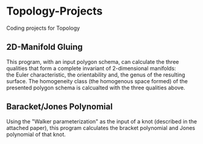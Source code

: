 # Topology-Projects
Coding projects for Topology

## 2D-Manifold Gluing

This program, with an input polygon schema, can calculate the three qualities that form a complete invariant of 2-dimensional manifolds:  
the Euler characteristic, the orientability and, the genus of the resulting surface. The homogeneity class (the homogenous space formed)
of the presented polygon schema is calcualted with the three qualities above.

## Baracket/Jones Polynomial

Using the "Walker parameterization" as the input of a knot (described in the attached paper), this program calculates the bracket polynomial and Jones polynomial of that knot.
